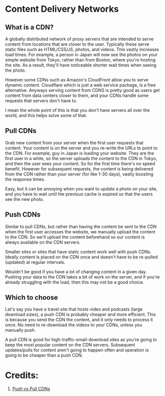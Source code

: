# Content Delivery Networks

## What is a CDN?
A globally distributed network of proxy servers that are intended to serve content from locations that are closer to the user. Typically these serve static files such as HTML/CSS/JS, photos, and videos. This vastly increases load times. For example, a person in Japan will now see the photos on your simple website from Tokyo, rather than from Boston, where you're hosting the site. As a result, they'll have noticeable shorter wait times when seeing the photo.

However some CDNs such as Amazon's CloudFront allow you to serve dynamic content. Cloudflare which is just a web service package, is a free alternative. Anyways serving content from CDNS is pretty good as users get content from data centers closer to them, and your CDNs handle some requests that servers don't have to.

I mean the whole point of this is that you don't have servers all over the world, and this helps solve some of that.


## Pull CDNs
Grab new content from your server when the first user requests that content. Your content is on the server and you re-write the URLs to point to the CDN. For example, guy in Japan is loading your website. They are the first user in a while, so the server uploads the content to the CDN in Tokyo, and then the user sees your content. So for the first time there's no speed benefit. However for subsequent requests, the content is being delivered from the CDN rather than your server (for like 1-30 days), vastly boosting the response times.

Easy, but it can be annoying when you want to update a photo on your site, and you have to wait until hte previous cache is expired so that the users see the new photo.


## Push CDNs
Similar to pull CDNs, but rather than having the content be sent to the CDN when the first user accesses the website, we manually upload the content to the CDN. So we'll upload the content beforehand so our content is always available on the CDN servers.

Smaller sites or sites that have static content work well with push CDNs. Ideally content is placed on the CDN once and doesn't have to be re-pulled (updated) at regular intervals. 

Wouldn't be good if you have a lot of changing content in a given day. Pushing your data to the CDN takes a bit of work on the server, and if you're already struggling with the load, then this may not be a good choice.

## Which to choose
Let's say you have a travel site that hosts video and podcasts (large download sizes), a push CDN is probably cheaper and more efficient. This is because you send the CDN the content, and it only needs to process it once. No need to re-download the videos to your CDNs, unless you manually push.

A pull CDN is good for high-traffic-small-download sites as you're going to keep the most popular content on the CDN servers. Subsequent updates/pulls for content aren't going to happen often and operation is going to be cheaper than a push CDN.

# Credits:
1. [Push vs Pull CDNs](https://www.travelblogadvice.com/technical/the-differences-between-push-and-pull-cdns/)